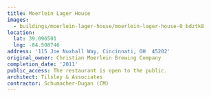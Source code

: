 ```yaml
---
title: Moerlein Lager House
images:
  - buildings/moerlein-lager-house/moerlein-lager-house-0_bdztk8
location:
  lat: 39.096501
  lng: -84.508746
address: '115 Joe Nuxhall Way, Cincinnati, OH  45202'
original_owner: Christian Moerlein Brewing Company
completion_date: '2011'
public_access: The restaurant is open to the public.
architect: Tilsley & Associates
contractor: Schumacher-Dugan (CM)
---
```

